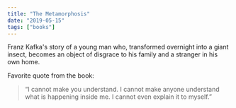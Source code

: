 ```yaml
---
title: "The Metamorphosis"
date: "2019-05-15"
tags: ["books"]
---
```


Franz Kafka's story of a young man who, transformed overnight into a giant insect, becomes an object of disgrace to his family and a stranger in his own home.

Favorite quote from the book:

> “I cannot make you understand. I cannot make anyone understand what is happening inside me. I cannot even explain it to myself.”
